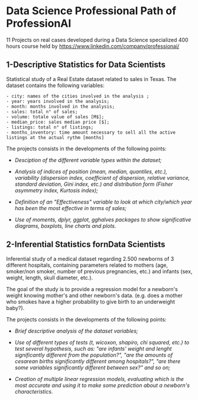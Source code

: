 # Data Science Professional Path of ProfessionAI
11 Projects on real cases developed during a Data Science specialized 400 hours course held by https://www.linkedin.com/company/professionai/ 


## 1-Descriptive Statistics for Data Scientists

  Statistical study of a Real Estate dataset related to sales in Texas. The dataset contains the following variables: 
  
    - city: names of the cities involved in the analysis ;
    - year: years involved in the analysis;
    - month: months involved in the analysis;
    - sales: total n° of sales;
    - volume: totale value of sales [M$];
    - median_price: sales median price [$];
    - listings: total n° of listings;
    - months_inventory: time amount necessary to sell all the active listings at the actual rythm [months]
    
  The projects consists in the developments of the following points:
  
  
  * _Desciption of the different variable types within the dataset;_
  
  * _Analysis of indices of position (mean, median, quantiles, etc.), variability (dispersion index, coefficient of dispersion, relative variance, standard deviation,         Gini index, etc.) and distribution form (Fisher asymmetry index, Kurtosis index);_
  
  * _Definition of an "Effectiveness" variable to look at which city/which year has been the most effective in terms of sales;_
  
  * _Use of moments, dplyr, ggplot, gghalves packages to show significative diagrams, boxplots, line charts and plots._
  
## 2-Inferential Statistics fornData Scientists

  Inferential study of a medical dataset regarding 2.500 newborns of 3 different hospitals, containing parameters related to mothers (age, smoker/non smoker, number of     previous pregnancies, etc.) and infants (sex, weight, length, skull diameter, etc.). 
  
  The goal of the study is to provide a regression model for a newborn's weight knowing mother's and other newborn's data. (e.g. does a mother who smokes have a higher probability to give birth to an underweight baby?).
  
  The projects consists in the developments of the following points:
  
  
  * _Brief descriptive analysis of the dataset variables;_
  
  * _Use of different types of tests (t, wicoxon, shapiro, chi squared, etc.) to test several hypothesis, such as: "are infants' weight and lenght significantly different from the population?", "are the amounts of cesarean births significantly different among hospitals?", "are there some variables significantly different between sex?" and so on;_
  
  * _Creation of multiple linear regression models, evaluating which is the most accurate and using it to make some prediction about a newborn's characteristics._
  
  
